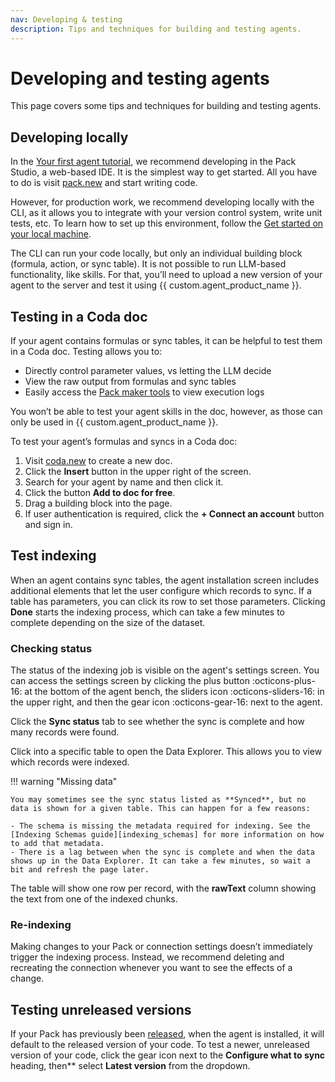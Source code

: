 ```yaml
---
nav: Developing & testing
description: Tips and techniques for building and testing agents.
---
```


# Developing and testing agents

This page covers some tips and techniques for building and testing agents.


## Developing locally

In the [Your first agent tutorial][your_first_agent], we recommend developing in the Pack Studio, a web-based IDE. It is the simplest way to get started. All you have to do is visit [pack.new](https://pack.new) and start writing code.

However, for production work, we recommend developing locally with the CLI, as it allows you to integrate with your version control system, write unit tests, etc. To learn how to set up this environment, follow the [Get started on your local machine][quickstart_cli].

The CLI can run your code locally, but only an individual building block (formula, action, or sync table). It is not possible to run LLM-based functionality, like skills. For that, you’ll need to upload a new version of your agent to the server and test it using {{ custom.agent_product_name }}.


## Testing in a Coda doc

If your agent contains formulas or sync tables, it can be helpful to test them in a Coda doc. Testing allows you to:

- Directly control parameter values, vs letting the LLM decide
- View the raw output from formulas and sync tables
- Easily access the [Pack maker tools][pack_maker_tools] to view execution logs

You won’t be able to test your agent skills in the doc, however, as those can only be used in {{ custom.agent_product_name }}.

To test your agent’s formulas and syncs in a Coda doc:

1. Visit [coda.new](https://coda.new) to create a new doc.
2. Click the **Insert** button in the upper right of the screen.
3. Search for your agent by name and then click it.
4. Click the button **Add to doc for free**.
5. Drag a building block into the page.
6. If user authentication is required, click the **+ Connect an account** button and sign in.


## Test indexing

When an agent contains sync tables, the agent installation screen includes additional elements that let the user configure which records to sync. If a table has parameters, you can click its row to set those parameters. Clicking **Done** starts the indexing process, which can take a few minutes to complete depending on the size of the dataset.


### Checking status

The status of the indexing job is visible on the agent's settings screen. You can access the settings screen by clicking the plus button :octicons-plus-16: at the bottom of the agent bench, the sliders icon :octicons-sliders-16: in the upper right, and then the gear icon :octicons-gear-16: next to the agent.

Click the **Sync status** tab to see whether the sync is complete and how many records were found.

Click into a specific table to open the Data Explorer. This allows you to view which records were indexed.


!!! warning "Missing data"

    You may sometimes see the sync status listed as **Synced**, but no data is shown for a given table. This can happen for a few reasons:

    - The schema is missing the metadata required for indexing. See the [Indexing Schemas guide][indexing_schemas] for more information on how to add that metadata.
    - There is a lag between when the sync is complete and when the data shows up in the Data Explorer. It can take a few minutes, so wait a bit and refresh the page later.

The table will show one row per record, with the **rawText** column showing the text from one of the indexed chunks.


### Re-indexing

Making changes to your Pack or connection settings doesn’t immediately trigger the indexing process. Instead, we recommend deleting and recreating the connection whenever you want to see the effects of a change.


## Testing unreleased versions

If your Pack has previously been [released][releases], when the agent is installed, it will default to the released version of your code. To test a newer, unreleased version of your code, click the gear icon next to the **Configure what to sync** heading, then** select **Latest version** from the dropdown.

<!-- TODO: Screenshot -->


[your_first_agent]: quickstart.md
[quickstart_cli]: ../tutorials/get-started/cli.md
[pack_maker_tools]: ../guides/development/pack-maker-tools.md
[releases]: ../guides//development/versions.md#releases
[indexing_schemas]: ./indexing/schema.md
